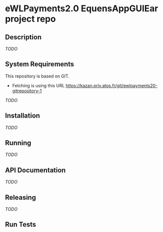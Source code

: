 # eWLPayments2.0 EquensAppGUIEar project repo

## Description

*TODO*

## System Requirements

This repository is based on GIT.

 * Fetching is using this URL https://kazan.priv.atos.fr/git/ewlpayments20-gitrepository-1


*TODO*

## Installation

*TODO*

## Running

*TODO*

## API Documentation

*TODO*

## Releasing

 *TODO*

## Run Tests
